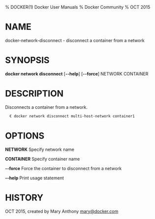 % DOCKER(1) Docker User Manuals
% Docker Community
% OCT 2015
# NAME
docker-network-disconnect - disconnect a container from a network

# SYNOPSIS
**docker network disconnect**
[**--help**]
[**--force**]
NETWORK CONTAINER

# DESCRIPTION

Disconnects a container from a network.

```bash
  € docker network disconnect multi-host-network container1
```


# OPTIONS
**NETWORK**
  Specify network name

**CONTAINER**
    Specify container name

**--force**
  Force the container to disconnect from a network

**--help**
  Print usage statement

# HISTORY
OCT 2015, created by Mary Anthony <mary@docker.com>
